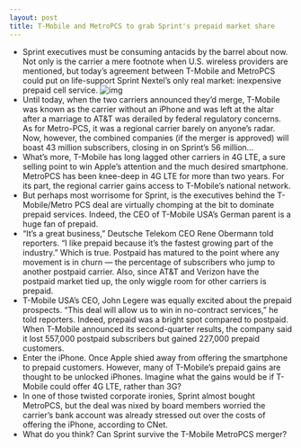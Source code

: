 ```yaml
---
layout: post
title: T-Mobile and MetroPCS to grab Sprint's prepaid market share
---
```

* Sprint executives must be consuming antacids by the barrel about now. Not only is the carrier a mere footnote when U.S. wireless providers are mentioned, but today’s agreement between T-Mobile and MetroPCS could put on life-support Sprint Nextel’s only real market: inexpensive prepaid cell service.
![img](http://media.idownloadblog.com/wp-content/uploads/2012/10/T-Mobile-MetroPCS-handshake.jpg)
* Until today, when the two carriers announced they’d merge, T-Mobile was known as the carrier without an iPhone and was left at the altar after a marriage to AT&T was derailed by federal regulatory concerns. As for Metro-PCS, it was a regional carrier barely on anyone’s radar. Now, however, the combined companies (if the merger is approved) will boast 43 million subscribers, closing in on Sprint’s 56 million…
* What’s more, T-Mobile has long lagged other carriers in 4G LTE, a sure selling point to win Apple’s attention and the much desired smartphone. MetroPCS has been knee-deep in 4G LTE for more than two years. For its part, the regional carrier gains access to T-Mobile’s national network.
* But perhaps most worrisome for Sprint, is the executives behind the T-Mobile/Metro PCS deal are virtually chomping at the bit to dominate prepaid services. Indeed, the CEO of T-Mobile USA’s German parent is a huge fan of prepaid.
* “It’s a great business,” Deutsche Telekom CEO Rene Obermann told reporters. “I like prepaid because it’s the fastest growing part of the industry.” Which is true. Postpaid has matured to the point where any movement is in churn — the percentage of subscribers who jump to another postpaid carrier. Also, since AT&T and Verizon have the postpaid market tied up, the only wiggle room for other carriers is prepaid.
* T-Mobile USA’s CEO, John Legere was equally excited about the prepaid prospects. “This deal will allow us to win in no-contract services,” he told reporters. Indeed, prepaid was a bright spot compared to postpaid. When T-Mobile announced its second-quarter results, the company said it lost 557,000 postpaid subscribers but gained 227,000 prepaid customers.
* Enter the iPhone. Once Apple shied away from offering the smartphone to prepaid customers. However, many of T-Mobile’s prepaid gains are thought to be unlocked iPhones. Imagine what the gains would be if T-Mobile could offer 4G LTE, rather than 3G?
* In one of those twisted corporate ironies, Sprint almost bought MetroPCS, but the deal was nixed by board members worried the carrier’s bank account was already stressed out over the costs of offering the iPhone, according to CNet.
* What do you think? Can Sprint survive the T-Mobile MetroPCS merger?

